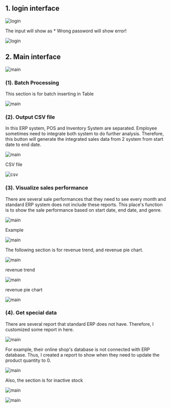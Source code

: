 ## 1. login interface

![login](https://github.com/red574890/TMMA-report-project/blob/main/interface_guide/login.PNG "login")

The input will show as * 
Wrong password will show error!

![login](https://github.com/red574890/TMMA-report-project/blob/main/interface_guide/login2.PNG "login")


## 2. Main interface

![main](https://github.com/red574890/TMMA-report-project/blob/main/interface_guide/main.PNG "main")

### (1). Batch Processing
This section is for batch inserting in Table

![main](https://github.com/red574890/TMMA-report-project/blob/main/interface_guide/main1.PNG "main1")


### (2). Output CSV file
In this ERP system, POS and Inventory System are separated. 
Employee sometimes need to integrate both system to do further analysis. Therefore, this button will generate the integrated sales data from 2 system from start date to end date.

                       
![main](https://github.com/red574890/TMMA-report-project/blob/main/interface_guide/main2.PNG "main2")

CSV file
                       
![csv](https://github.com/red574890/TMMA-report-project/blob/main/interface_guide/csv.PNG "csv")


### (3). Visualize sales performance
There are several sale performances that they need to see every month and standard ERP system does not include these reports. This place's function is to show the sale performance based on start date, end date, and genre.

![main](https://github.com/red574890/TMMA-report-project/blob/main/interface_guide/main5.PNG "main2")

Example

![main](https://github.com/red574890/TMMA-report-project/blob/main/interface_guide/bar.png "main")

The following section is for  revenue trend, and revenue pie chart.

![main](https://github.com/red574890/TMMA-report-project/blob/main/interface_guide/main6.PNG "main2")

revenue trend

![main](https://github.com/red574890/TMMA-report-project/blob/main/interface_guide/trend.png "trend")

revenue pie chart

![main](https://github.com/red574890/TMMA-report-project/blob/main/interface_guide/Pie.png "pie")


### (4). Get special data
There are several report that standard ERP does not have. Therefore, I customized some report in here.


![main](https://github.com/red574890/TMMA-report-project/blob/main/interface_guide/main3.PNG "main")

For example, their online shop's database is not connected with ERP database. Thus, I created a report to show when they need to update the product quantity to 0.

![main](https://github.com/red574890/TMMA-report-project/blob/main/interface_guide/online.PNG "online")

Also, the section is for inactive stock

![main](https://github.com/red574890/TMMA-report-project/blob/main/interface_guide/main4.PNG "online")

![main](https://github.com/red574890/TMMA-report-project/blob/main/interface_guide/STOCK.PNG "stock")





